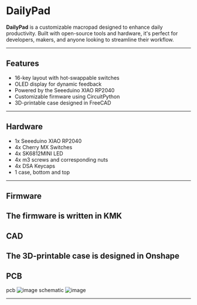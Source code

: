 # DailyPad

**DailyPad** is a customizable macropad designed to enhance daily productivity. Built with open-source tools and hardware, it's perfect for developers, makers, and anyone looking to streamline their workflow.

---

## Features

* 16-key layout with hot-swappable switches
* OLED display for dynamic feedback
* Powered by the Seeeduino XIAO RP2040
* Customizable firmware using CircuitPython
* 3D-printable case designed in FreeCAD

---

## Hardware

* 1x Seeeduino XIAO RP2040
* 4x Cherry MX Switches
* 4x SK6812MINI LED
* 4x m3 screws and corresponding nuts
* 4x DSA Keycaps
* 1 case, bottom and top
  

---

## Firmware

The firmware is written in KMK
---

## CAD

The 3D-printable case is designed in Onshape
---

## PCB

pcb
![image](https://github.com/user-attachments/assets/33fc4abc-b5fa-4e6f-a768-14ba97383bbe)
schematic
![image](https://github.com/user-attachments/assets/7898c9bb-cb93-461d-9a6f-45d1f7f7b314)


---

